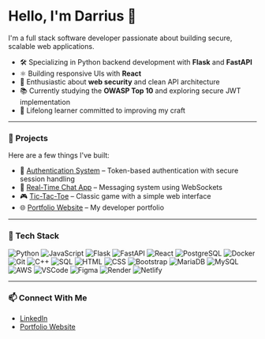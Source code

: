 # Hello, I'm Darrius 👋

I'm a full stack software developer passionate about building secure, scalable web applications.

- 🛠️ Specializing in Python backend development with **Flask** and **FastAPI**
- ⚛️ Building responsive UIs with **React**
- 🔐 Enthusiastic about **web security** and clean API architecture
- 📚 Currently studying the **OWASP Top 10** and exploring secure JWT implementation
- 🧠 Lifelong learner committed to improving my craft

---

### 🚀 Projects
Here are a few things I've built:
- 🔐 [Authentication System](https://github.com/Darrius-W/Auth-Python) – Token-based authentication with secure session handling
- 💬 [Real-Time Chat App](https://github.com/Darrius-W/Realtime-chat-room-app) – Messaging system using WebSockets
- 🎮 [Tic-Tac-Toe](https://github.com/Darrius-W/Tic-Tac-Toe) – Classic game with a simple web interface
- 🌐 [Portfolio Website](https://github.com/Darrius-W/MyPortfolio) – My developer portfolio

---

### 🧰 Tech Stack  
![Python](https://img.shields.io/badge/Python-3776AB?style=for-the-badge&logo=python&logoColor=white)
![JavaScript](https://img.shields.io/badge/JavaScript-F7DF1E?style=for-the-badge&logo=javascript&logoColor=black)
![Flask](https://img.shields.io/badge/Flask-000000?style=for-the-badge&logo=flask&logoColor=white)
![FastAPI](https://img.shields.io/badge/FastAPI-009688?style=for-the-badge&logo=fastapi&logoColor=white)
![React](https://img.shields.io/badge/React-61DAFB?style=for-the-badge&logo=react&logoColor=black)
![PostgreSQL](https://img.shields.io/badge/PostgreSQL-4169E1?style=for-the-badge&logo=postgresql&logoColor=white)
![Docker](https://img.shields.io/badge/Docker-2496ED?style=for-the-badge&logo=docker&logoColor=white)
![Git](https://img.shields.io/badge/Git-F05032?style=for-the-badge&logo=git&logoColor=white)
![C++](https://img.shields.io/badge/C++-00599C?style=for-the-badge&logo=c%2B%2B&logoColor=white)
![SQL](https://img.shields.io/badge/SQL-003B57?style=for-the-badge&logo=sqlite&logoColor=white)
![HTML](https://img.shields.io/badge/HTML5-E34F26?style=for-the-badge&logo=html5&logoColor=white)
![CSS](https://img.shields.io/badge/CSS3-1572B6?style=for-the-badge&logo=css3&logoColor=white)
![Bootstrap](https://img.shields.io/badge/Bootstrap-7952B3?style=for-the-badge&logo=bootstrap&logoColor=white)
![MariaDB](https://img.shields.io/badge/MariaDB-003545?style=for-the-badge&logo=mariadb&logoColor=white)
![MySQL](https://img.shields.io/badge/MySQL-4479A1?style=for-the-badge&logo=mysql&logoColor=white)
![AWS](https://img.shields.io/badge/AWS-232F3E?style=for-the-badge&logo=amazonaws&logoColor=white)
![VSCode](https://img.shields.io/badge/VSCode-007ACC?style=for-the-badge&logo=visualstudiocode&logoColor=white)
![Figma](https://img.shields.io/badge/Figma-F24E1E?style=for-the-badge&logo=figma&logoColor=white)
![Render](https://img.shields.io/badge/Render-3A3A3A?style=for-the-badge&logo=render&logoColor=white)
![Netlify](https://img.shields.io/badge/Netlify-4C4CFF?style=for-the-badge&logo=netlify&logoColor=white)




---

### 📫 Connect With Me  
- [LinkedIn](https://www.linkedin.com/in/darrius-white/)  
- [Portfolio Website](https://darriuswhite.com/)
